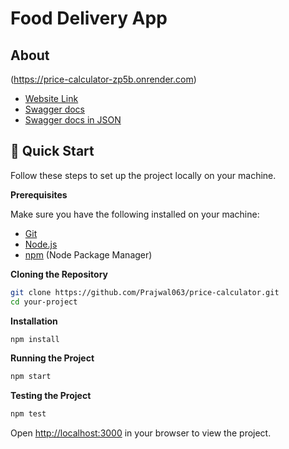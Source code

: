<h1>Food Delivery App</h1>

## <a name="about">About</a>
(https://price-calculator-zp5b.onrender.com)
- [Website Link](https://price-calculator-zp5b.onrender.com)
- [Swagger docs](https://price-calculator-zp5b.onrender.com/docs)
- [Swagger docs in JSON](https://price-calculator-zp5b.onrender.com/docs.json)

## <a name="quick-start">🤸 Quick Start</a>

Follow these steps to set up the project locally on your machine.

**Prerequisites**

Make sure you have the following installed on your machine:

- [Git](https://git-scm.com/)
- [Node.js](https://nodejs.org/en)
- [npm](https://www.npmjs.com/) (Node Package Manager)

**Cloning the Repository**

```bash
git clone https://github.com/Prajwal063/price-calculator.git
cd your-project
```

**Installation**

```bash
npm install
```

**Running the Project**

```bash
npm start
```

**Testing the Project**

```bash
npm test
```

Open [http://localhost:3000](http://localhost:3000) in your browser to view the project.
